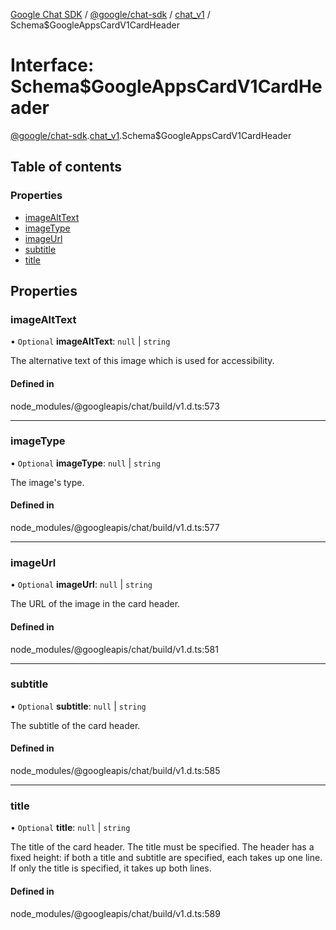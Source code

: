 [Google Chat SDK](../README.md) / [@google/chat-sdk](../modules/google_chat_sdk.md) / [chat\_v1](../modules/google_chat_sdk.chat_v1.md) / Schema$GoogleAppsCardV1CardHeader

# Interface: Schema$GoogleAppsCardV1CardHeader

[@google/chat-sdk](../modules/google_chat_sdk.md).[chat_v1](../modules/google_chat_sdk.chat_v1.md).Schema$GoogleAppsCardV1CardHeader

## Table of contents

### Properties

- [imageAltText](google_chat_sdk.chat_v1.Schema_GoogleAppsCardV1CardHeader.md#imagealttext)
- [imageType](google_chat_sdk.chat_v1.Schema_GoogleAppsCardV1CardHeader.md#imagetype)
- [imageUrl](google_chat_sdk.chat_v1.Schema_GoogleAppsCardV1CardHeader.md#imageurl)
- [subtitle](google_chat_sdk.chat_v1.Schema_GoogleAppsCardV1CardHeader.md#subtitle)
- [title](google_chat_sdk.chat_v1.Schema_GoogleAppsCardV1CardHeader.md#title)

## Properties

### imageAltText

• `Optional` **imageAltText**: ``null`` \| `string`

The alternative text of this image which is used for accessibility.

#### Defined in

node_modules/@googleapis/chat/build/v1.d.ts:573

___

### imageType

• `Optional` **imageType**: ``null`` \| `string`

The image's type.

#### Defined in

node_modules/@googleapis/chat/build/v1.d.ts:577

___

### imageUrl

• `Optional` **imageUrl**: ``null`` \| `string`

The URL of the image in the card header.

#### Defined in

node_modules/@googleapis/chat/build/v1.d.ts:581

___

### subtitle

• `Optional` **subtitle**: ``null`` \| `string`

The subtitle of the card header.

#### Defined in

node_modules/@googleapis/chat/build/v1.d.ts:585

___

### title

• `Optional` **title**: ``null`` \| `string`

The title of the card header. The title must be specified. The header has a fixed height: if both a title and subtitle are specified, each takes up one line. If only the title is specified, it takes up both lines.

#### Defined in

node_modules/@googleapis/chat/build/v1.d.ts:589
